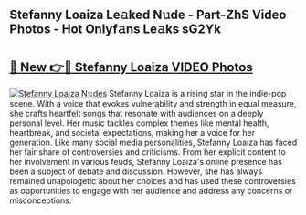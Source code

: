 ## Stefanny Loaiza Le𝚊ked N𝚞de - Part-ZhS Video Photos - Hot Onlyf𝚊ns Le𝚊ks sG2Yk

# <h2><a href="http://ac33024.deff.icu/?id=Stefanny+Loaiza">🔗 New 👉🔴 Stefanny Loaiza VIDEO Photos</a></h2>

[![Stefanny Loaiza N𝚞des](https://i.imgur.com/rIISA9y.gif)](http://ac33024.deff.icu/?id=Stefanny+Loaiza)
Stefanny Loaiza is a rising star in the indie-pop scene. With a voice that evokes vulnerability and strength in equal measure, she crafts heartfelt songs that resonate with audiences on a deeply personal level. Her music tackles complex themes like mental health, heartbreak, and societal expectations, making her a voice for her generation. Like many social media personalities, Stefanny Loaiza has faced her fair share of controversies and criticisms. From her explicit content to her involvement in various feuds, Stefanny Loaiza's online presence has been a subject of debate and discussion. However, she has always remained unapologetic about her choices and has used these controversies as opportunities to engage with her audience and address any concerns or misconceptions.
